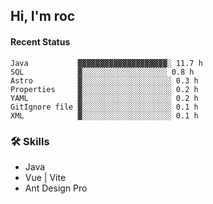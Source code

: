 ## Hi, I'm roc

<!--START_SECTION:waka-->
#### Recent Status

```text
Java           ▓▓▓▓▓▓▓▓▓▓▓▓▓▓▓▓▓▓▓▓░ 11.7 h
SQL            ▓░░░░░░░░░░░░░░░░░░░ 0.8 h
Astro          ▓░░░░░░░░░░░░░░░░░░░░ 0.3 h
Properties     ▓░░░░░░░░░░░░░░░░░░░░ 0.2 h
YAML           ▓░░░░░░░░░░░░░░░░░░░░ 0.2 h
GitIgnore file ▓░░░░░░░░░░░░░░░░░░░░ 0.1 h
XML            ▓░░░░░░░░░░░░░░░░░░░░ 0.1 h
```
<!--END_SECTION:waka-->

### 🛠️ Skills
- Java
- Vue | Vite
- Ant Design Pro
